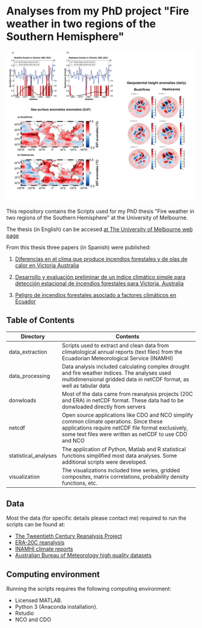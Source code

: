 # Analyses from my PhD project "Fire weather in two regions of the Southern Hemisphere" 
![Fire weather in the Southern Hemisphere](Readme_file_thesis.png "Fire weather in the Southern Hemisphere")

This repository contains the Scripts used for my PhD thesis "Fire weather in two regions of the Southern Hemisphere" at the University of Melbourne.

The thesis (in English) can be accesed [at The University of Melbourne web page](https://minerva-access.unimelb.edu.au/handle/11343/191213)

From this thesis three papers (in Spanish) were published:

1. [Diferencias en el clima que produce incendios forestales y de olas de calor en Victoria Australia](http://200.12.169.32/index.php/RevFIG/article/view/1419)

2. [Desarrollo y evaluación preliminar de un índice climático simple para detección estacional de incendios forestales para Victoria, Australia](http://revistadigital.uce.edu.ec/index.php/RevFIG/issue/view/187)

3. [Peligro de incendios forestales asociado a factores climáticos en Ecuador](http://revistadigital.uce.edu.ec/index.php/RevFIG/issue/view/167)

## Table of Contents 

| Directory  | Contents  |
|---|---|
|  data_extraction |  Scripts used to extract and clean data from climatological annual reports (text files) from the Ecuadorian Meteorological Service (INAMHI)  |
| data_processing  | Data analysis included calculating complex drought and fire weather indices. The analyses used multidimensional gridded data in netCDF format, as well as tabular data |
|  donwloads | Most of the data came from reanalysis projects (20C and ERA) in netCDF format. These data had to be donwloaded directly from servers |
|  netcdf | Open source applications like CDO and NCO simplify common climate operations. Since these applications require netCDF file format exclusively, some text files were written as netCDF to use CDO and NCO |
| statistical_analyses  | The application of Python, Matlab and R statistical functions simplified most data analyses. Some additional scripts were developed.|
|  visualization |  The visualizations included time series, gridded composites, matrix correlations, probability density functions, etc.  |

## Data

 Most the data (for specific details please contact me) required to run the scripts can be found at:
 
 * [The Tweentieth Century Reanalysis Project](https://www.psl.noaa.gov/data/20thC_Rean/)
 * [ERA-20C reanalysis](https://www.ecmwf.int/en/forecasts/datasets/reanalysis-datasets/era-20c)
 * [INAMHI climate reports](http://www.serviciometeorologico.gob.ec/biblioteca/)
 * [Australian Bureau of Meteorology high quality datasets](http://www.bom.gov.au/climate/change/datasets/datasets.shtml)
 
## Computing environment

Running the scripts requires the following computing environment:

* Licensed MATLAB.
* Python 3 (Anaconda installation).
* Rstudio
* NCO and CDO



 
 
 

